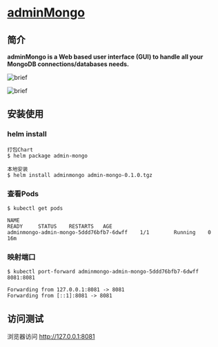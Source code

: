 # [adminMongo](https://github.com/mrvautin/adminMongo "adminMongo")

## 简介
**adminMongo is a Web based user interface (GUI) to handle all your MongoDB connections/databases needs.**

![brief](https://raw.githubusercontent.com/mrvautin/mrvautin.github.io/master/images/adminMongo/adminMongo_collectionview.png "1")

![brief](https://raw.githubusercontent.com/mrvautin/mrvautin.github.io/master/images/adminMongo/adminMongo_searchdocuments.png "1")

## 安装使用

### helm install
```shell
打包Chart
$ helm package admin-mongo

本地安装
$ helm install adminmongo admin-mongo-0.1.0.tgz
```
### 查看Pods
```shell
$ kubectl get pods

NAME                                                               READY     STATUS    RESTARTS   AGE
adminmongo-admin-mongo-5ddd76bfb7-6dwff    1/1        Running    0               16m
```

### 映射端口
```shell
$ kubectl port-forward adminmongo-admin-mongo-5ddd76bfb7-6dwff 8081:8081

Forwarding from 127.0.0.1:8081 -> 8081
Forwarding from [::1]:8081 -> 8081
```

## 访问测试
浏览器访问 http://127.0.0.1:8081


